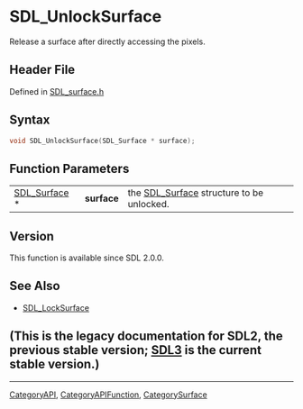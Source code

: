 # SDL_UnlockSurface

Release a surface after directly accessing the pixels.

## Header File

Defined in [SDL_surface.h](https://github.com/libsdl-org/SDL/blob/SDL2/include/SDL_surface.h)

## Syntax

```c
void SDL_UnlockSurface(SDL_Surface * surface);
```

## Function Parameters

|                              |             |                                                          |
| ---------------------------- | ----------- | -------------------------------------------------------- |
| [SDL_Surface](SDL_Surface) * | **surface** | the [SDL_Surface](SDL_Surface) structure to be unlocked. |

## Version

This function is available since SDL 2.0.0.

## See Also

- [SDL_LockSurface](SDL_LockSurface)


## (This is the legacy documentation for SDL2, the previous stable version; [SDL3](https://wiki.libsdl.org/SDL3/) is the current stable version.)



----
[CategoryAPI](CategoryAPI), [CategoryAPIFunction](CategoryAPIFunction), [CategorySurface](CategorySurface)

